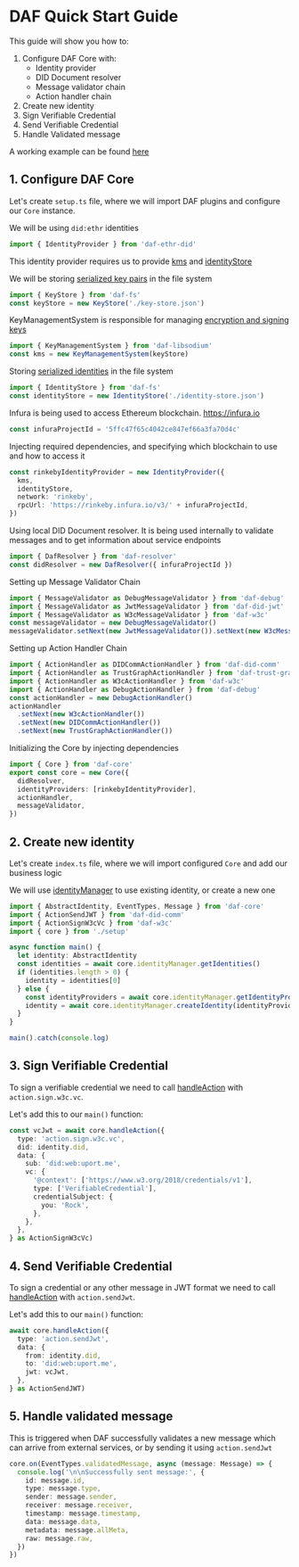 # DAF Quick Start Guide

This guide will show you how to:

1. Configure DAF Core with:
   - Identity provider
   - DID Document resolver
   - Message validator chain
   - Action handler chain
2. Create new identity
3. Sign Verifiable Credential
4. Send Verifiable Credential
5. Handle Validated message

A working example can be found [here](../examples/send-vc)

## 1. Configure DAF Core

Let's create `setup.ts` file, where we will import DAF plugins and configure our `Core` instance.

We will be using `did:ethr` identities

```typescript
import { IdentityProvider } from 'daf-ethr-did'
```

This identity provider requires us to provide [kms](api/daf-core.abstractkeymanagementsystem.md) and [identityStore](api/daf-core.abstractidentitystore.md)

We will be storing [serialized key pairs](api/daf-core.serializedkey.md) in the file system

```typescript
import { KeyStore } from 'daf-fs'
const keyStore = new KeyStore('./key-store.json')
```

KeyManagementSystem is responsible for managing [encryption and signing keys](api/daf-core.abstractkey.md)

```typescript
import { KeyManagementSystem } from 'daf-libsodium'
const kms = new KeyManagementSystem(keyStore)
```

Storing [serialized identities](api/daf-core.serializedidentity.md) in the file system

```typescript
import { IdentityStore } from 'daf-fs'
const identityStore = new IdentityStore('./identity-store.json')
```

Infura is being used to access Ethereum blockchain. https://infura.io

```typescript
const infuraProjectId = '5ffc47f65c4042ce847ef66a3fa70d4c'
```

Injecting required dependencies, and specifying which blockchain to use and how to access it

```typescript
const rinkebyIdentityProvider = new IdentityProvider({
  kms,
  identityStore,
  network: 'rinkeby',
  rpcUrl: 'https://rinkeby.infura.io/v3/' + infuraProjectId,
})
```

Using local DID Document resolver. It is being used internally to
validate messages and to get information about service endpoints

```typescript
import { DafResolver } from 'daf-resolver'
const didResolver = new DafResolver({ infuraProjectId })
```

Setting up Message Validator Chain

```typescript
import { MessageValidator as DebugMessageValidator } from 'daf-debug'
import { MessageValidator as JwtMessageValidator } from 'daf-did-jwt'
import { MessageValidator as W3cMessageValidator } from 'daf-w3c'
const messageValidator = new DebugMessageValidator()
messageValidator.setNext(new JwtMessageValidator()).setNext(new W3cMessageValidator())
```

Setting up Action Handler Chain

```typescript
import { ActionHandler as DIDCommActionHandler } from 'daf-did-comm'
import { ActionHandler as TrustGraphActionHandler } from 'daf-trust-graph'
import { ActionHandler as W3cActionHandler } from 'daf-w3c'
import { ActionHandler as DebugActionHandler } from 'daf-debug'
const actionHandler = new DebugActionHandler()
actionHandler
  .setNext(new W3cActionHandler())
  .setNext(new DIDCommActionHandler())
  .setNext(new TrustGraphActionHandler())
```

Initializing the Core by injecting dependencies

```typescript
import { Core } from 'daf-core'
export const core = new Core({
  didResolver,
  identityProviders: [rinkebyIdentityProvider],
  actionHandler,
  messageValidator,
})
```

## 2. Create new identity

Let's create `index.ts` file, where we will import configured `Core` and add our business logic

We will use [identityManager](api/daf-core.identitymanager.md) to use existing identity, or create a new one

```typescript
import { AbstractIdentity, EventTypes, Message } from 'daf-core'
import { ActionSendJWT } from 'daf-did-comm'
import { ActionSignW3cVc } from 'daf-w3c'
import { core } from './setup'

async function main() {
  let identity: AbstractIdentity
  const identities = await core.identityManager.getIdentities()
  if (identities.length > 0) {
    identity = identities[0]
  } else {
    const identityProviders = await core.identityManager.getIdentityProviderTypes()
    identity = await core.identityManager.createIdentity(identityProviders[0].type)
  }
}

main().catch(console.log)
```

## 3. Sign Verifiable Credential

To sign a verifiable credential we need to call [handleAction](api/daf-core.core.handleaction.md) with `action.sign.w3c.vc`.

Let's add this to our `main()` function:

```typescript
const vcJwt = await core.handleAction({
  type: 'action.sign.w3c.vc',
  did: identity.did,
  data: {
    sub: 'did:web:uport.me',
    vc: {
      '@context': ['https://www.w3.org/2018/credentials/v1'],
      type: ['VerifiableCredential'],
      credentialSubject: {
        you: 'Rock',
      },
    },
  },
} as ActionSignW3cVc)
```

## 4. Send Verifiable Credential

To sign a credential or any other message in JWT format we need to call [handleAction](api/daf-core.core.handleaction.md) with `action.sendJwt`.

Let's add this to our `main()` function:

```typescript
await core.handleAction({
  type: 'action.sendJwt',
  data: {
    from: identity.did,
    to: 'did:web:uport.me',
    jwt: vcJwt,
  },
} as ActionSendJWT)
```

## 5. Handle validated message

This is triggered when DAF successfully validates a new message
which can arrive from external services, or by sending it using `action.sendJwt`

```typescript
core.on(EventTypes.validatedMessage, async (message: Message) => {
  console.log('\n\nSuccessfully sent message:', {
    id: message.id,
    type: message.type,
    sender: message.sender,
    receiver: message.receiver,
    timestamp: message.timestamp,
    data: message.data,
    metadata: message.allMeta,
    raw: message.raw,
  })
})
```
